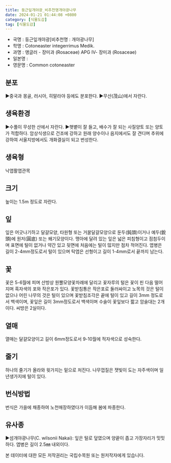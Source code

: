 ```yaml
---
title: 둥근잎개야광_비추천명개야광나무
date: 2024-01-21 01:44:08 +0800
category: [식물도감]
tag: [식물도감]
---
```




- 국명 : 둥근잎개야광[비추천명 : 개야광나무]
- 학명 : Cotoneaster integerrimus Medik.
- 과명 : 앵글러 - 장미과 (Rosaceae) APG Ⅳ- 장미과 (Rosaceae)
- 일본명 : 
- 영문명 : Common cotoneaster


## 분포
▶중국과 몽골, 러시아, 히말라야 등에도 분포한다.▶무산(茂山)에서 자란다.
## 생육환경
▶수풀이 무성한 산에서 자란다. ▶햇볕이 잘 들고, 배수가 잘 되는 사질양토 또는 양토가 적합하다. 암상식생으로 건조에 강하고 원래 양수이나 음지에서도 잘 견디며 추위에 강하여 서울지방에서도 개화결실이 되고 번성한다.
## 생육형
낙엽활엽관목
## 크기
높이는 1.5m 정도로 자란다.
## 잎
잎은 어긋나기하고 달걀모양, 타원형 또는 거꿀달걀모양으로 둔두(鈍頭)이거나 예두(銳頭)에 원저(圓底) 또는 쐐기모양이다. 맹아에 달려 있는 잎은 넓은 피침형이고 점첨두이며 표면에 털이 없거나 약간 있고 뒷면에 처음에는 털이 많지만 점차 적어진다. 엽병은 길이 2-4mm정도로서 털이 있으며 탁엽은 선형이고 길이 1-4mm로서 끝까지 남는다.
## 꽃
꽃은 5-6월에 피며 산방상 원뿔모양꽃차례에 달리고 꽃자루의 털은 꽃이 핀 다음 떨어지며 흑자색의 포와 작은포가 있다. 꽃받침통은 작은포로 둘러싸이고 노목의 것은 털이 없으나 어린 나무의 것은 털이 있으며 꽃받침조각은 끝에 털이 있고 길이 3mm 정도로서 백색이며, 꽃잎은 길이 3mm정도로서 백색이며 수술이 꽃잎보다 짧고 암술대는 2개이다. 씨방은 2실이다.
## 열매
열매는 달걀모양이고 길이 6mm정도로서 9-10월에 적자색으로 성숙한다.
## 줄기
하나의 줄기가 올라와 윗가지는 밑으로 처진다. 나무껍질은 잿빛이 도는 자주색이며 일년생가지에 털이 있다.
## 번식방법
번식은 가을에 채종하여 노천매장하였다가 이듬해 봄에 파종한다.
## 유사종
▶섬개야광나무(C. wilsonii Nakai): 잎은 털로 덮였으며 양끝이 좁고 가장자리가 밋밋하다. 엽병은 길이 2.5㎜ 내외이다.






본 데이터에 대한 모든 저작권리는 국립수목원 또는 원저작자에게 있습니다.
